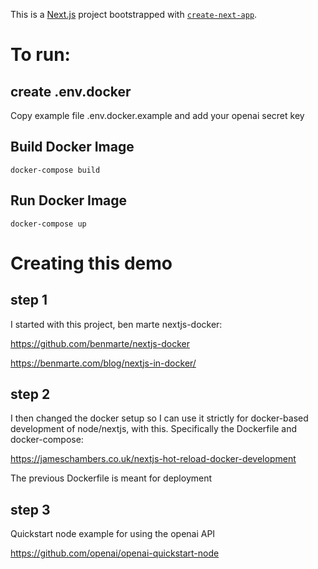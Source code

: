 This is a [Next.js](https://nextjs.org/) project bootstrapped with [`create-next-app`](https://github.com/vercel/next.js/tree/canary/packages/create-next-app).

# To run:

## create .env.docker

Copy example file .env.docker.example and add your openai secret key

## Build Docker Image

```
docker-compose build
```

## Run Docker Image

```
docker-compose up
```

# Creating this demo

## step 1

I started with this project, ben marte nextjs-docker:

https://github.com/benmarte/nextjs-docker

https://benmarte.com/blog/nextjs-in-docker/

## step 2

I then changed the docker setup so I can use it strictly for docker-based development of node/nextjs, with this. Specifically the Dockerfile and docker-compose:

https://jameschambers.co.uk/nextjs-hot-reload-docker-development

The previous Dockerfile is meant for deployment

## step 3

Quickstart node example for using the openai API

https://github.com/openai/openai-quickstart-node
